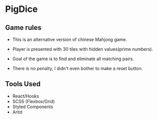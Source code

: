 # PigDice

## Game rules
- This is an alternative version of chinese Mahjong game.
- Player is presented with 30 tiles with hidden values(prime numbers).
- Goal of the game is to find and eliminate all matching pairs.

- There is no penalty, I didn't even bother to make a reset button.

## Tools Used
- React/Hooks
- SCSS (Flexbox/Grid)
- Styled Components
- Antd

